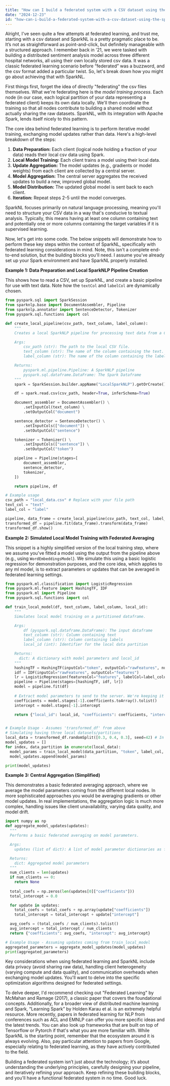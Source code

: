 ```yaml
---
title: "How can I build a federated system with a CSV dataset using the SparkNL library?"
date: "2024-12-23"
id: "how-can-i-build-a-federated-system-with-a-csv-dataset-using-the-sparknl-library"
---
```


Alright,  I've seen quite a few attempts at federated learning, and trust me, starting with a csv dataset and SparkNL is a pretty pragmatic place to be. It’s not as straightforward as point-and-click, but definitely manageable with a structured approach. I remember back in '21, we were tasked with building a distributed sentiment analysis model across three different hospital networks, all using their own locally stored csv data. It was a classic federated learning scenario before “federated” was a buzzword, and the csv format added a particular twist. So, let's break down how you might go about achieving that with SparkNL.

First things first, forget the idea of directly "federating" the csv files themselves. What we're federating here is the *model training process*. Each node (in our case, each logical partition of your data representing a federated client) keeps its own data locally. We'll then coordinate the training so that all nodes contribute to building a shared model without actually sharing the raw datasets. SparkNL, with its integration with Apache Spark, lends itself nicely to this pattern.

The core idea behind federated learning is to perform iterative model training, exchanging model updates rather than data. Here's a high-level breakdown of the steps:

1.  **Data Preparation:** Each client (logical node holding a fraction of your data) reads their local csv data using Spark.
2.  **Local Model Training:** Each client trains a model using their local data.
3.  **Update Aggregation:** The model updates (e.g., gradients or model weights) from each client are collected by a central server.
4.  **Model Aggregation:** The central server aggregates the received updates to build a new, improved global model.
5.  **Model Distribution:** The updated global model is sent back to each client.
6.  **Iteration:** Repeat steps 2-5 until the model converges.

SparkNL focuses primarily on natural language processing, meaning you'll need to structure your CSV data in a way that's conducive to textual analysis. Typically, this means having at least one column containing text and potentially one or more columns containing the target variables if it is supervised learning.

Now, let's get into some code. The below snippets will demonstrate how to perform these key steps within the context of SparkNL, specifically with federated learning considerations in mind. Note, this isn't a complete end-to-end solution, but the building blocks you'll need. I assume you've already set up your Spark environment and have SparkNL properly installed.

**Example 1: Data Preparation and Local SparkNLP Pipeline Creation**

This shows how to read a CSV, set up SparkNL, and create a basic pipeline for use with text data. Note how the `textCol` and `labelCol` are dynamically chosen.

```python
from pyspark.sql import SparkSession
from sparknlp.base import DocumentAssembler, Pipeline
from sparknlp.annotator import SentenceDetector, Tokenizer
from pyspark.sql.functions import col

def create_local_pipeline(csv_path, text_column, label_column):
    """
    Creates a local SparkNLP pipeline for processing text data from a CSV.

    Args:
        csv_path (str): The path to the local CSV file.
        text_column (str): The name of the column containing the text.
        label_column (str): The name of the column containing the labels.

    Returns:
        pyspark.ml.pipeline.Pipeline: A SparkNLP pipeline
        pyspark.sql.dataframe.DataFrame: The Spark Dataframe
    """
    spark = SparkSession.builder.appName("LocalSparkNLP").getOrCreate()

    df = spark.read.csv(csv_path, header=True, inferSchema=True)

    document_assembler = DocumentAssembler() \
        .setInputCol(text_column) \
        .setOutputCol("document")

    sentence_detector = SentenceDetector() \
        .setInputCols(["document"]) \
        .setOutputCol("sentence")

    tokenizer = Tokenizer() \
        .setInputCols(["sentence"]) \
        .setOutputCol("token")

    pipeline = Pipeline(stages=[
        document_assembler,
        sentence_detector,
        tokenizer,
    ])

    return pipeline, df

# Example usage
csv_path = "local_data.csv" # Replace with your file path
text_col = "text"
label_col = "label"

pipeline, data_frame = create_local_pipeline(csv_path, text_col, label_col)
transformed_df = pipeline.fit(data_frame).transform(data_frame)
transformed_df.show()
```

**Example 2: Simulated Local Model Training with Federated Averaging**

This snippet is a highly simplified version of the local training step, where we assume you've fitted a model using the output from the pipeline above (e.g., using `WordEmbeddingsModel`). We simulate this using a basic logistic regression for demonstration purposes, and the core idea, which applies to any ml model, is to extract parameters or updates that can be averaged in federated learning settings.

```python
from pyspark.ml.classification import LogisticRegression
from pyspark.ml.feature import HashingTF, IDF
from pyspark.ml import Pipeline
from pyspark.sql.functions import col

def train_local_model(df, text_column, label_column, local_id):
    """
    Simulates local model training on a partitioned dataframe.

    Args:
        df (pyspark.sql.dataframe.DataFrame): The input dataframe
        text_column (str): Column containing text
        label_column (str): Column containing labels
        local_id (int): Identifier for the local data partition

    Returns:
      dict: A dictionary with model parameters and local_id
    """
    hashingTF = HashingTF(inputCol="token", outputCol="rawFeatures", numFeatures=1000)
    idf = IDF(inputCol="rawFeatures", outputCol="features")
    lr = LogisticRegression(featuresCol="features", labelCol=label_column, maxIter=10)
    pipeline = Pipeline(stages=[hashingTF, idf, lr])
    model = pipeline.fit(df)
    
    # Extract model parameters to send to the server. We're keeping it simple for demonstration
    coefficients = model.stages[-1].coefficients.toArray().tolist()
    intercept = model.stages[-1].intercept

    return {"local_id": local_id, "coefficients": coefficients, "intercept": intercept}


# Example Usage - Assumes 'transformed_df' from above
# Simulating having three local datasets/partitions
local_data = transformed_df.randomSplit([0.3, 0.4, 0.3], seed=42) # In real world data will be already on different data locations or clients
model_updates = []
for index, data_partition in enumerate(local_data):
  model_params = train_local_model(data_partition, "token", label_col, index)
  model_updates.append(model_params)

print(model_updates)
```

**Example 3: Central Aggregation (Simplified)**

This demonstrates a basic federated averaging approach, where we average the model parameters coming from the different local nodes. In more sophisticated approaches you would be averaging gradients or other model updates. In real implementations, the aggregation logic is much more complex, handling issues like client unavailability, varying data quality, and model drift.

```python
import numpy as np
def aggregate_model_updates(updates):
  """
  Performs a basic federated averaging on model parameters.

  Args:
    updates (list of dict): A list of model parameter dictionaries as from `train_local_model`

  Returns:
    dict: Aggregated model parameters
  """
  num_clients = len(updates)
  if num_clients == 0:
    return None
  
  total_coefs = np.zeros(len(updates[0]["coefficients"]))
  total_intercept = 0.0

  for update in updates:
    total_coefs = total_coefs + np.array(update["coefficients"])
    total_intercept = total_intercept + update["intercept"]

  avg_coefs = (total_coefs / num_clients).tolist()
  avg_intercept = total_intercept / num_clients
  return {"coefficients": avg_coefs, "intercept": avg_intercept}

# Example Usage - Assuming updates coming from train_local_model
aggregated_parameters = aggregate_model_updates(model_updates)
print(aggregated_parameters)
```

Key considerations when using federated learning and SparkNL include data privacy (avoid sharing raw data), handling client heterogeneity (varying compute and data quality), and communication overheads when exchanging model updates. You'll want to delve into the specific optimization algorithms designed for federated settings.

To delve deeper, I'd recommend checking out "Federated Learning" by McMahan and Ramage (2017), a classic paper that covers the foundational concepts. Additionally, for a broader view of distributed machine learning and Spark, “Learning Spark” by Holden Karau et al. is an extremely helpful resource. More recently, papers in federated learning for NLP from conferences such as ACL and EMNLP can offer you more specific ideas and the latest trends. You can also look up frameworks that are built on top of Tensorflow or Pytorch if that's what you are more familiar with. While SparkNL is the starting point, remember that the ecosystem around it is always evolving. Also, pay particular attention to papers from Google, especially relating to federated learning, as they have actively contributed to the field.

Building a federated system isn’t just about the technology; it’s about understanding the underlying principles, carefully designing your pipeline, and iteratively refining your approach. Keep refining these building blocks, and you'll have a functional federated system in no time. Good luck.
